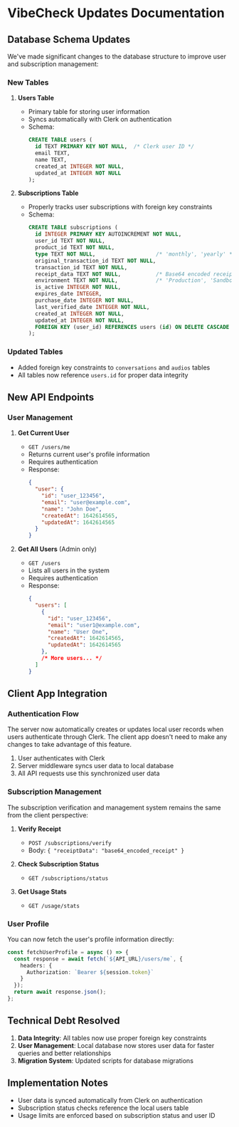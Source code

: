 # VibeCheck Updates Documentation

## Database Schema Updates

We've made significant changes to the database structure to improve user and subscription management:

### New Tables

1. **Users Table**
   - Primary table for storing user information
   - Syncs automatically with Clerk on authentication
   - Schema:
     ```sql
     CREATE TABLE users (
       id TEXT PRIMARY KEY NOT NULL,  /* Clerk user ID */
       email TEXT,
       name TEXT,
       created_at INTEGER NOT NULL,
       updated_at INTEGER NOT NULL
     );
     ```

2. **Subscriptions Table**
   - Properly tracks user subscriptions with foreign key constraints
   - Schema:
     ```sql
     CREATE TABLE subscriptions (
       id INTEGER PRIMARY KEY AUTOINCREMENT NOT NULL,
       user_id TEXT NOT NULL,
       product_id TEXT NOT NULL,
       type TEXT NOT NULL,                   /* 'monthly', 'yearly' */
       original_transaction_id TEXT NOT NULL,
       transaction_id TEXT NOT NULL,
       receipt_data TEXT NOT NULL,           /* Base64 encoded receipt */
       environment TEXT NOT NULL,            /* 'Production', 'Sandbox' */
       is_active INTEGER NOT NULL,
       expires_date INTEGER,
       purchase_date INTEGER NOT NULL,
       last_verified_date INTEGER NOT NULL,
       created_at INTEGER NOT NULL,
       updated_at INTEGER NOT NULL,
       FOREIGN KEY (user_id) REFERENCES users (id) ON DELETE CASCADE
     );
     ```

### Updated Tables

- Added foreign key constraints to `conversations` and `audios` tables
- All tables now reference `users.id` for proper data integrity

## New API Endpoints

### User Management

1. **Get Current User**
   - `GET /users/me`
   - Returns current user's profile information
   - Requires authentication
   - Response:
     ```json
     {
       "user": {
         "id": "user_123456",
         "email": "user@example.com",
         "name": "John Doe",
         "createdAt": 1642614565,
         "updatedAt": 1642614565
       }
     }
     ```

2. **Get All Users** (Admin only)
   - `GET /users`
   - Lists all users in the system
   - Requires authentication
   - Response:
     ```json
     {
       "users": [
         {
           "id": "user_123456",
           "email": "user1@example.com",
           "name": "User One",
           "createdAt": 1642614565,
           "updatedAt": 1642614565
         },
         /* More users... */
       ]
     }
     ```

## Client App Integration

### Authentication Flow

The server now automatically creates or updates local user records when users authenticate through Clerk. The client app doesn't need to make any changes to take advantage of this feature.

1. User authenticates with Clerk
2. Server middleware syncs user data to local database
3. All API requests use this synchronized user data

### Subscription Management

The subscription verification and management system remains the same from the client perspective:

1. **Verify Receipt**
   - `POST /subscriptions/verify`
   - Body: `{ "receiptData": "base64_encoded_receipt" }`

2. **Check Subscription Status**
   - `GET /subscriptions/status`

3. **Get Usage Stats**
   - `GET /usage/stats`

### User Profile

You can now fetch the user's profile information directly:

```typescript
const fetchUserProfile = async () => {
  const response = await fetch(`${API_URL}/users/me`, {
    headers: {
      Authorization: `Bearer ${session.token}`
    }
  });
  return await response.json();
};
```

## Technical Debt Resolved

1. **Data Integrity**: All tables now use proper foreign key constraints
2. **User Management**: Local database now stores user data for faster queries and better relationships
3. **Migration System**: Updated scripts for database migrations

## Implementation Notes

- User data is synced automatically from Clerk on authentication
- Subscription status checks reference the local users table
- Usage limits are enforced based on subscription status and user ID